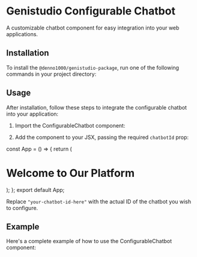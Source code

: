 # Genistudio Configurable Chatbot

A customizable chatbot component for easy integration into your web applications.

## Installation

To install the `@denno1000/genistudio-package`, run one of the following commands in your project directory:


## Usage

After installation, follow these steps to integrate the configurable chatbot into your application:

1. Import the ConfigurableChatbot component:


2. Add the component to your JSX, passing the required `chatbotId` prop:

const App = () => {
return (
<div>
<h1>Welcome to Our Platform</h1>
<ConfigurableChatbot chatbotId="your-chatbot-id-here" />
</div>
);
};
export default App;


Replace `"your-chatbot-id-here"` with the actual ID of the chatbot you wish to configure.

## Example

Here's a complete example of how to use the ConfigurableChatbot component:
